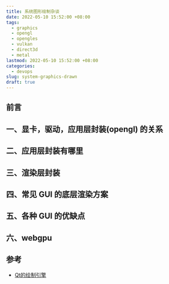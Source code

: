 ```yaml
---
title: 系统图形绘制杂谈
date: 2022-05-10 15:52:00 +08:00
tags:
  - graphics
  - opengl
  - opengles
  - vulkan
  - direct3d
  - metal
lastmod: 2022-05-10 15:52:00 +08:00
categories:
  - devops
slug: system-graphics-drawn
draft: true
---
```


## 前言

## 一、显卡，驱动，应用层封装(opengl) 的关系

## 二、应用层封装有哪里

## 三、渲染层封装

## 四、常见 GUI 的底层渲染方案

## 五、各种 GUI 的优缺点

## 六、webgpu

## 参考

- [Qt的绘制引擎](https://zhuanlan.zhihu.com/p/426165716)

